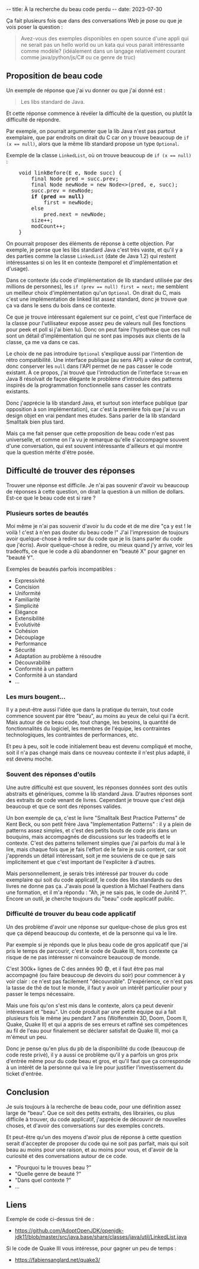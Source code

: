 -- title: À la recherche du beau code perdu
-- date: 2023-07-30

Ça fait plusieurs fois que dans des conversations Web je pose ou que je vois poser la question :

> Avez-vous des exemples disponibles en open source d'une appli qui ne serait pas un hello world ou un kata qui vous parait intéressante comme modèle? (idéalement dans un langage relativement courant comme java/python/js/C# ou ce genre de truc)

## Proposition de beau code

Un exemple de réponse que j'ai vu donner ou que j'ai donné est :

> Les libs standard de Java.

Et cette réponse commence à révéler la difficulté de la question, ou plutôt la difficulté de répondre.

Par exemple, on pourrait argumenter que la lib Java n'est pas partout exemplaire, que par endroits on dirait du C car on y trouve beaucoup de `if (x == null)`, alors que la même lib standard propose un type `Optional`.

Exemple de la classe `LinkedList`, où on trouve beaucoup de `if (x == null)` :

<pre>
    void linkBefore(E e, Node<E> succ) {
        final Node<E> pred = succ.prev;
        final Node<E> newNode = new Node<>(pred, e, succ);
        succ.prev = newNode;
        <b>if (pred == null)</b>
            first = newNode;
        else
            pred.next = newNode;
        size++;
        modCount++;
    }
</pre>


On pourrait proposer des éléments de réponse à cette objection. Par exemple, je pense que les libs standard Java c'est très vaste, et qu'il y a des parties comme la classe `LinkedList` (date de Java 1.2) qui restent intéressantes si on les lit en contexte (temporel et d'implémentation et d'usage).

Dans ce contexte (du code d'implémentation de lib standard utilisée par des millions de personnes), les `if (prev == null) first = next;` me semblent un meilleur choix d'implémentation qu'un `Optional`. On dirait du C, mais c'est une implémentation de linked list assez standard, donc je trouve que ça va dans le sens du bois dans ce contexte.

Ce que je trouve intéressant également sur ce point, c'est que l'interface de la classe pour l'utilisateur expose assez peu de valeurs null (les fonctions pour peek et poll si j'ai bien lu). Donc on peut faire l'hypothèse que ces null sont un détail d'implémentation qui ne sont pas imposés aux clients de la classe, ça me va dans ce cas.

Le choix de ne pas introduire `Optional` s'explique aussi par l'intention de rétro compatibilité. Une interface publique (au sens API) a valeur de contrat, donc conserver les `null` dans l'API permet de ne pas casser le code existant. À ce propos, j'ai trouvé que l'introduction de l'interface `Stream` en Java 8 résolvait de façon élégante le problème d'introduire des patterns inspirés de la programmation fonctionnelle sans casser les contrats existants.

Donc j'apprécie la lib standard Java, et surtout son interface publique (par opposition à son implémentation), car c'est la première fois que j'ai vu un design objet en vrai pendant mes études. Sans parler de la lib standard Smalltalk bien plus tard.

Mais ça me fait penser que cette proposition de beau code n'est pas universelle, et comme on l'a vu je remarque qu'elle s'accompagne souvent d'une conversation, qui est souvent intéressante d'ailleurs et qui montre que la question mérite d'être posée.

## Difficulté de trouver des réponses

Trouver une réponse est difficile. Je n'ai pas souvenir d'avoir vu beaucoup de réponses à cette question, on dirait la question à un million de dollars. Est-ce que le beau code est si rare ?

### Plusieurs sortes de beautés

Moi même je n'ai pas souvenir d'avoir lu du code et de me dire "ça y est ! le voilà ! c'est à n'en pas douter du beau code !" J'ai l'impression de toujours avoir quelque-chose à redire sur du code que je lis (sans parler du code que j'écris). Avoir quelque-chose à redire, ou mieux quand j'y arrive, voir les tradeoffs, ce que le code a dû abandonner en "beauté X" pour gagner en "beauté Y".

Exemples de beautés parfois incompatibles :

- Expressivité
- Concision
- Uniformité
- Familiarité
- Simplicité
- Élégance
- Extensibilité
- Évolutivité
- Cohésion
- Découplage
- Performance
- Sécurité
- Adaptation au problème à résoudre
- Découvrabilité
- Conformité à un pattern
- Conformité à un standard
- ...

### Les murs bougent...

Il y a peut-être aussi l'idée que dans la pratique du terrain, tout code commence souvent par être "beau", au moins au yeux de celui qui l'a écrit. Mais autour de ce beau code, tout change, les besoins, la quantité de fonctionnalités du logiciel, les membres de l'équipe, les contraintes technologiques, les contraintes de performances, etc.

Et peu à peu, soit le code initialement beau est devenu compliqué et moche, soit il n'a pas changé mais dans ce nouveau contexte il n'est plus adapté, il est devenu moche.

### Souvent des réponses d'outils

Une autre difficulté est que souvent, les réponses données sont des outils abstraits et génériques, comme la lib standard Java.  D'autres réponses sont des extraits de code venant de livres. Cependant je trouve que c'est déjà beaucoup et que ce sont des réponses valides.

Un bon exemple de ça, c'est le livre "Smalltalk Best Practice Patterns" de Kent Beck, ou son petit frère Java "Implementation Patterns" : il y a plein de patterns assez simples, et c'est des petits bouts de code pris dans un bouquins, mais accompagnés de discussions sur les tradeoffs et le contexte. C'est des patterns tellement simples que j'ai parfois du mal à le lire, mais chaque fois que je fais l'effort de le faire je suis content, car soit j'apprends un détail intéressant, soit je me souviens de ce que je sais implicitement et que c'est important de l'expliciter à d'autres.

Mais personnellement, je serais très intéressé par trouver du code exemplaire qui soit du code applicatif, le code des libs standards ou des livres ne donne pas ça. J'avais posé la question à Michael Feathers dans une formation, et il m'a répondu : "Ah, je ne sais pas, le code de Junit4 ?". Encore un outil, je cherche toujours du "beau" code applicatif public.

### Difficulté de trouver du beau code applicatif

Un des problème d'avoir une réponse sur quelque-chose de plus gros est que ça dépend beaucoup du contexte, et de la personne qui va le lire.

Par exemple si je réponds que le plus beau code de gros applicatif que j'ai pris le temps de parcourir, c'est le code de Quake III, hors contexte ça risque de ne pas intéresser ni convaincre beaucoup de monde.

C'est 300k+ lignes de C des années 90 😨, et il faut être pas mal accompagné (ou faire beaucoup de devoirs du soir) pour commencer à y voir clair : ce n'est pas facilement "découvrable". D'expérience, ce n'est pas la tasse de thé de tout le monde, il faut y avoir un intérêt particulier pour y passer le temps nécessaire.

Mais une fois qu'on s'est mis dans le contexte, alors ça peut devenir intéressant et "beau". Un code produit par une petite équipe qui a fait plusieurs fois le même jeu pendant 7 ans (Wolfenstein 3D, Doom, Doom II, Quake, Quake II) et qui a appris de ses erreurs et raffiné ses compétences au fil de l'eau pour finalement se déclarer satisfait de Quake III, moi ça m'émeut un peu.

Donc je pense qu'en plus du pb de la disponibilité du code (beaucoup de code reste privé), il y a aussi ce problème qu'il y a parfois un gros prix d'entrée même pour du code beau et gros, et qu'il faut que ça corresponde à un intérêt de la personne qui va le lire pour justifier l'investissement du ticket d'entrée.

## Conclusion

Je suis toujours à la recherche de beau code, pour une définition assez large de "beau". Que ce soit des petits extraits, des librairies, ou plus difficile à trouver, du code applicatif, j'apprécie de découvrir de nouvelles choses, et d'avoir des conversations sur des exemples concrets.

Et peut-être qu'un des moyens d'avoir plus de réponse à cette question serait d'accepter de proposer du code qui ne soit pas parfait, mais qui soit beau au moins pour une raison, et au moins pour vous, et d'avoir de la curiosité et des conversations autour de ce code.

- "Pourquoi tu le trouves beau ?"
- "Quelle genre de beauté ?"
- "Dans quel contexte ?"
- ...

## Liens

Exemple de code ci-dessus tiré de&nbsp;:

- <https://github.com/AdoptOpenJDK/openjdk-jdk11/blob/master/src/java.base/share/classes/java/util/LinkedList.java>

Si le code de Quake III vous intéresse, pour gagner un peu de temps&nbsp;:

- <https://fabiensanglard.net/quake3/>
